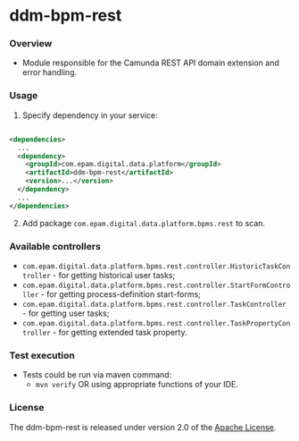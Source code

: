 # ddm-bpm-rest

### Overview

* Module responsible for the Camunda REST API domain extension and error handling.

### Usage

1. Specify dependency in your service:

```xml

<dependencies>
  ...
  <dependency>
    <groupId>com.epam.digital.data.platform</groupId>
    <artifactId>ddm-bpm-rest</artifactId>
    <version>...</version>
  </dependency>
  ...
</dependencies>
```

2. Add package `com.epam.digital.data.platform.bpms.rest` to scan.

### Available controllers

* `com.epam.digital.data.platform.bpms.rest.controller.HistoricTaskController` - for getting
  historical user tasks;
* `com.epam.digital.data.platform.bpms.rest.controller.StartFormController` - for getting
  process-definition start-forms;
* `com.epam.digital.data.platform.bpms.rest.controller.TaskController` - for getting user tasks;
* `com.epam.digital.data.platform.bpms.rest.controller.TaskPropertyController` - for getting
  extended task property.

### Test execution

* Tests could be run via maven command:
    * `mvn verify` OR using appropriate functions of your IDE.

### License

The ddm-bpm-rest is released under version 2.0 of
the [Apache License](https://www.apache.org/licenses/LICENSE-2.0).